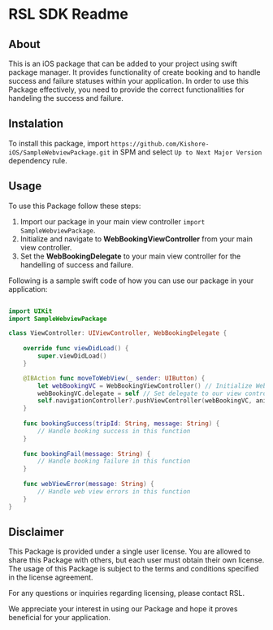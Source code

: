 # RSL SDK Readme

## About

This is an iOS package that can be added to your project using swift package manager. It provides functionality of create booking and to handle success and failure statuses within your application. In order to use this Package effectively, you need to provide the correct functionalities for handeling the success and failure.

## Instalation

To install this package, import `https://github.com/Kishore-iOS/SampleWebviewPackage.git` in SPM and select `Up to Next Major Version` dependency rule.

## Usage

To use this Package follow these steps:
1. Import our package in your main view controller `import SampleWebviewPackage`.
2. Initialize and navigate to **WebBookingViewController** from your main view controller.
3. Set the **WebBookingDelegate** to your main view controller for the handelling of success and failure.

 Following is a sample swift code of how you can use our package in your application:

```swift

import UIKit
import SampleWebviewPackage

class ViewController: UIViewController, WebBookingDelegate {
    
    override func viewDidLoad() {
        super.viewDidLoad()
    }

    @IBAction func moveToWebView(_ sender: UIButton) {
        let webBookingVC = WebBookingViewController() // Initialize WebBookingViewController
        webBookingVC.delegate = self // Set delegate to our view controller
        self.navigationController?.pushViewController(webBookingVC, animated: true) // Navigate to web booking controller
    }
    
    func bookingSuccess(tripId: String, message: String) {
        // Handle booking success in this function
    }
    
    func bookingFail(message: String) {
        // Handle booking failure in this function
    }
    
    func webViewError(message: String) {
        // Handle web view errors in this function
    }
}

```

## Disclaimer

This Package is provided under a single user license. You are allowed to share this Package with others, but each user must obtain their own license. The usage of this Package is subject to the terms and conditions specified in the license agreement.

For any questions or inquiries regarding licensing, please contact RSL.

We appreciate your interest in using our Package and hope it proves beneficial for your application.
